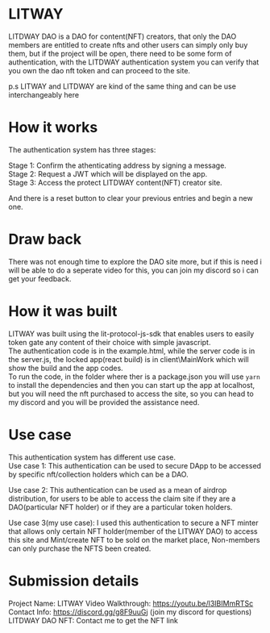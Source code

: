 # LITWAY
LITDWAY DAO is a DAO for content(NFT) creators, that only the DAO members are entitled to create nfts and other users can simply only buy them, but if the project will be open, there need to be some form of authentication, with the LITDWAY authentication system you can verify that you own the dao nft token and can proceed to the site.   
  
p.s LITWAY and LITDWAY are kind of the same thing and can be use interchangeably here
# How it works
The authentication system has three stages:  
  
Stage 1: Confirm the athenticating address by signing a message.  
Stage 2: Request a JWT which will be displayed on the app.  
Stage 3: Access the protect LITDWAY content(NFT) creator site.    
    
And there is a reset button to clear your previous entries and begin a new one.  
# Draw back  
There was not enough time to explore the DAO site more, but if this is need i will be able to do a seperate video for this, you can join my discord so i can get your feedback.  
# How it was built  
LITWAY was built using the lit-protocol-js-sdk that enables users to easily token gate any content of their choice with simple javascript.  
The authentication code is in the example.html, while the server code is in the server.js, the locked app(react build) is in client\MainWork which will show the build and the app codes.  
To run the code, in the folder where ther is a package.json you will use `yarn` to install the dependencies and then you can start up the app at localhost, but you will need the nft purchased to access the site, so you can head to my discord and you will be provided the assistance need.  
# Use case
This authentication system has different use case.  
Use case 1: This authentication can be used to secure DApp to be accessed by specific nft/collection holders which can be a DAO.  
  
Use case 2: This authentication can be used as a mean of airdrop distribution, for users to be able to access the claim site if they are a DAO(particular NFT holder) or if they are a particular token holders.   
  
Use case 3(my use case): I used this authentication to secure a NFT minter that allows only certain NFT holder(member of the LITWAY DAO) to access this site and Mint/create NFT to be sold on the market place, Non-members can only purchase the NFTS been created.

# Submission details  
Project Name: LITWAY
Video Walkthrough: https://youtu.be/l3IBIMmRTSc  
Contact Info: https://discord.gg/g8F9uuGj (join my discord for questions)   
LITDWAY DAO NFT: Contact me to get the NFT link 


 



